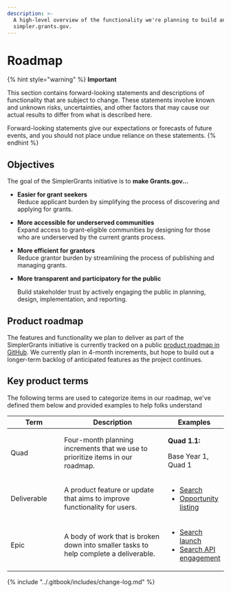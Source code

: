 ```yaml
---
description: >-
  A high-level overview of the functionality we're planning to build and test on
  simpler.grants.gov.
---
```


# Roadmap

{% hint style="warning" %}
**Important**

This section contains forward-looking statements and descriptions of functionality that are subject to change. These statements involve known and unknown risks, uncertainties, and other factors that may cause our actual results to differ from what is described here.

Forward-looking statements give our expectations or forecasts of future events, and you should not place undue reliance on these statements.
{% endhint %}

## Objectives

The goal of the SimplerGrants initiative is to **make Grants.gov...**

* **Easier for grant seekers**\
  Reduce applicant burden by simplifying the process of discovering and applying for grants.
* **More accessible for underserved communities**\
  Expand access to grant-eligible communities by designing for those who are underserved by the current grants process.
* **More efficient for grantors**\
  Reduce grantor burden by streamlining the process of publishing and managing grants.
*   **More transparent and participatory for the public**

    Build stakeholder trust by actively engaging the public in planning, design, implementation, and reporting.

## Product roadmap

The features and functionality we plan to deliver as part of the SimplerGrants initiative is currently tracked on a public [product roadmap in GitHub](https://github.com/orgs/HHS/projects/12/views/8). We currently plan in 4-month increments, but hope to build out a longer-term backlog of anticipated features as the project continues.

## Key product terms

The following terms are used to categorize items in our roadmap, we've defined them below and provided examples to help folks understand

<table><thead><tr><th width="139">Term</th><th width="395">Description</th><th>Examples</th></tr></thead><tbody><tr><td>Quad</td><td>Four-month planning increments that we use to prioritize items in our roadmap.</td><td><p><strong>Quad 1.1:</strong></p><p>Base Year 1, Quad 1</p></td></tr><tr><td>Deliverable</td><td>A product feature or update that aims to improve functionality for users.</td><td><ul><li><a href="https://github.com/HHS/simpler-grants-gov/issues/2200">Search</a></li><li><a href="https://github.com/HHS/simpler-grants-gov/issues/2203">Opportunity listing</a></li></ul></td></tr><tr><td>Epic</td><td>A body of work that is broken down into smaller tasks to help complete a deliverable.</td><td><ul><li><a href="https://github.com/HHS/simpler-grants-gov/issues/2368">Search launch</a></li><li><a href="https://github.com/HHS/simpler-grants-gov/issues/2719">Search API engagement</a></li></ul></td></tr></tbody></table>



{% include "../.gitbook/includes/change-log.md" %}

